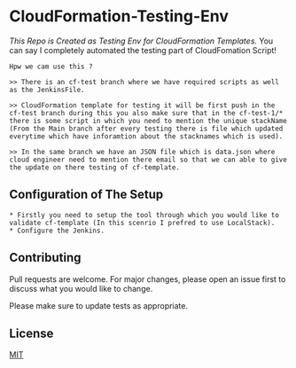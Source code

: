 # CloudFormation-Testing-Env


*This Repo is Created as Testing Env for CloudFormation Templates.* 
You can say I completely automated the testing part of CloudFomation Script!
```
Hpw we cam use this ?

>> There is an cf-test branch where we have required scripts as well as the JenkinsFile.

>> CloudFormation template for testing it will be first push in the cf-test branch during this you also make sure that in the cf-test-1/* there is some script in which you need to mention the unique stackName (From the Main branch after every testing there is file which updated everytime which have inforamtion about the stacknames which is used).

>> In the same branch we have an JSON file which is data.json where cloud engineer need to mention there email so that we can able to give the update on there testing of cf-template.
```

## Configuration of The Setup
```
* Firstly you need to setup the tool through which you would like to validate cf-template (In this scenrio I prefred to use LocalStack).
* Configure the Jenkins.
```

## Contributing
Pull requests are welcome. For major changes, please open an issue first to discuss what you would like to change.

Please make sure to update tests as appropriate.

## License
[MIT](https://choosealicense.com/licenses/mit/)
